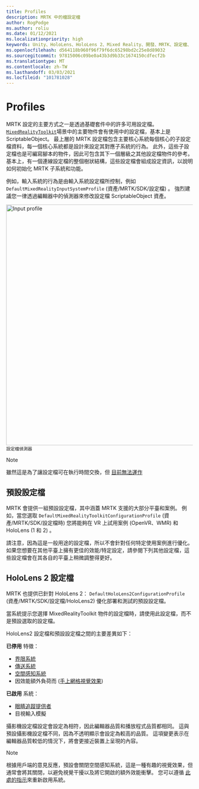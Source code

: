 ```yaml
---
title: Profiles
description: MRTK 中的檔設定檔
author: RogPodge
ms.author: roliu
ms.date: 01/12/2021
ms.localizationpriority: high
keywords: Unity、HoloLens、HoloLens 2、Mixed Reality、開發、MRTK、設定檔、
ms.openlocfilehash: d564118b960f96f79f6dc65298bd2c25e8d89032
ms.sourcegitcommit: 97815006c09be0a43b3d9b33c1674150cdfecf2b
ms.translationtype: MT
ms.contentlocale: zh-TW
ms.lasthandoff: 03/03/2021
ms.locfileid: "101781028"
---
```

# <a name="profiles"></a>Profiles

MRTK 設定的主要方式之一是透過基礎套件中的許多可用設定檔。 [`MixedRealityToolkit`](xref:Microsoft.MixedReality.Toolkit.MixedRealityToolkit)場景中的主要物件會有使用中的設定檔，基本上是 ScriptableObject。 最上層的 MRTK 設定檔包含主要核心系統每個核心的子設定檔資料，每一個核心系統都是設計來設定其對應子系統的行為。 此外，這些子設定檔也是可編寫腳本的物件，因此可包含其下一個層級之其他設定檔物件的參考。 基本上，有一個連線設定檔的整個樹狀結構，這些設定檔會組成設定資訊，以說明如何初始化 MRTK 子系統和功能。

例如，輸入系統的行為是由輸入系統設定檔所控制，例如 `DefaultMixedRealityInputSystemProfile` (資產/MRTK/SDK/設定檔) 。 強烈建議您一律透過編輯器中的偵測器來修改設定檔 ScriptableObject 資產。

<img src="../images/profiles/input_profile.png" width="650px" alt="Input profile" style="display:block;">
<sup>設定檔偵測器</sup>

> [!NOTE]
> 雖然這是為了讓設定檔可在執行時間交換，但 [目前無法運作](https://github.com/microsoft/MixedRealityToolkit-Unity/issues/4289)

## <a name="default-profile"></a>預設設定檔

MRTK 會提供一組預設設定檔，其中涵蓋 MRTK 支援的大部分平臺和案例。 例如，當您選取 `DefaultMixedRealityToolkitConfigurationProfile` (資產/MRTK/SDK/設定檔時) 您將能夠在 VR 上試用案例 (OpenVR、WMR) 和 HoloLens (1 和 2) 。

請注意，因為這是一般用途的設定檔，所以不會針對任何特定使用案例進行優化。 如果您想要在其他平臺上擁有更佳的效能/特定設定，請參閱下列其他設定檔，這些設定檔會在其各自的平臺上稍微調整得更好。

## <a name="hololens-2-profile"></a>HoloLens 2 設定檔

MRTK 也提供已針對 HoloLens 2： `DefaultHoloLens2ConfigurationProfile` (資產/MRTK/SDK/設定檔/HoloLens2) 優化部署和測試的預設設定檔。

當系統提示您選擇 MixedRealityToolkit 物件的設定檔時，請使用此設定檔，而不是預設選取的設定檔。

HoloLens2 設定檔和預設設定檔之間的主要差異如下：

**已停用** 特徵：

- [界限系統](../boundary/boundary-system-getting-started.md)
- [傳送系統](../teleport-system/teleport-system.md)
- [空間感知系統](../spatial-awareness/spatial-awareness-getting-started.md)
- 因效能額外負荷而 ([手上網格視覺效果](../input/hand-tracking.md)) 

**已啟用** 系統：

- [眼睛追蹤提供者](../eye-tracking/eye-tracking-main.md)
- 目視輸入模擬

攝影機設定檔設定會設定為相符，因此編輯器品質和播放程式品質都相同。 這與預設攝影機設定檔不同，因為不透明顯示會設定為較高的品質。 這項變更表示在編輯器品質較低的情況下，將會更接近裝置上呈現的內容。
  
> [!NOTE]
> 根據用戶端的意見反應，預設會關閉空間感知系統，這是一種有趣的視覺效果，但通常會將其關閉，以避免視覺干擾以及將它開啟的額外效能衝擊。 您可以遵循 [此處的指示](../spatial-awareness/spatial-awareness-getting-started.md)來重新啟用系統。
